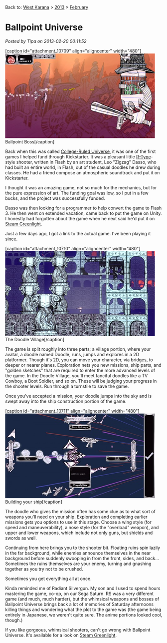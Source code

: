 Back to: [West Karana](/posts/westkarana.md) > [2013](/posts/2013/westkarana.md) > [February](./westkarana.md)
# Ballpoint Universe

*Posted by Tipa on 2013-02-20 00:11:52*

[caption id="attachment\_10709" align="aligncenter" width="480"][![Ballpoint Boss](../../../uploads/2013/02/ballpoint2-70-2013-02-19-23-15-03-00-480x271.jpg)](../../../uploads/2013/02/ballpoint2-70-2013-02-19-23-15-03-00.jpg) Ballpoint Boss[/caption]

Back when this was called [College-Ruled Universe](http://www.kickstarter.com/projects/1075607244/college-ruled-universe), it was one of the first games I helped fund through Kickstarter. It was a pleasant little [R-Type](http://en.wikipedia.org/wiki/R-Type)-style shooter, written in Flash by an art student, Leo "Zigzag" Dasso, who had built an entire world, in Flash, out of the casual doodles he drew during classes. He had a friend compose an atmospheric soundtrack and put it on Kickstarter.

I thought it was an amazing game, not so much for the mechanics, but for the pure expression of art. The funding goal was low, so I put in a few bucks, and the project was successfully funded.

Dasso was then looking for a programmer to help convert the game to Flash 3. He then went on extended vacation, came back to put the game on Unity. I honestly had forgotten about the game when he next said he'd put it on [Steam Greenlight](http://steamcommunity.com/sharedfiles/filedetails/?id=100519979).

Just a few days ago, I got a link to the actual game. I've been playing it since.

[caption id="attachment\_10710" align="aligncenter" width="480"][![The Doodle Village](../../../uploads/2013/02/ballpoint2-70-2013-02-19-23-01-43-42-480x271.jpg)](../../../uploads/2013/02/ballpoint2-70-2013-02-19-23-01-43-42.jpg) The Doodle Village[/caption]

The game is split roughly into three parts; a village portion, where your avatar, a doodle named Doodle, runs, jumps and explores in a 2D platformer. Though it's 2D, you can move your character, via bridges, to deeper or nearer planes. Exploration nets you new missions, ship parts, and "golden sketches" that are required to enter the more advanced levels of the game. In the Doodle Village, you'll meet fanciful doodles like a TV Cowboy, a Boot Soldier, and so on. These will be judging your progress in the shooter levels. Run through a turnstile to save the game.

Once you've accepted a mission, your doodle jumps into the sky and is swept away into the ship construction portion of the game.

[caption id="attachment\_10711" align="aligncenter" width="480"][![Building your ship](../../../uploads/2013/02/ballpoint2-70-2013-02-19-23-02-52-95-480x271.jpg)](../../../uploads/2013/02/ballpoint2-70-2013-02-19-23-02-52-95.jpg) Building your ship[/caption]

The doodle who gives the mission often has some clue as to what sort of weapons you'll need on your ship. Exploration and completing earlier missions gets you options to use in this stage. Choose a wing style (for speed and maneuverability), a nose style (for the "overload" weapon), and upper and lower weapons, which include not only guns, but shields and swords as well.

Continuing from here brings you to the shooter bit. Floating ruins spin lazily in the far background, while enemies announce themselves in the near background before suddenly swooping in from the front, sides, and back... Sometimes the ruins themselves are your enemy, turning and gnashing together as you try not to be crushed.

Sometimes you get everything all at once.

Kinda reminded me of Radiant Silvergun. My son and I used to spend hours mastering the game, co-op, on our Sega Saturn. RS was a very different game (and much, much harder), but the whimsical weapons and bosses of Ballpoint Universe brings back a lot of memories of Saturday afternoons killing things and wondering what the plot to the game was (the game being entirely in Japanese, we weren't quite sure. The anime portions looked cool, though.)



If you like gorgeous, whimsical shooters, can't go wrong with Ballpoint Universe. It's available for a look on [Steam Greenlight](http://steamcommunity.com/sharedfiles/filedetails/?id=100519979).

